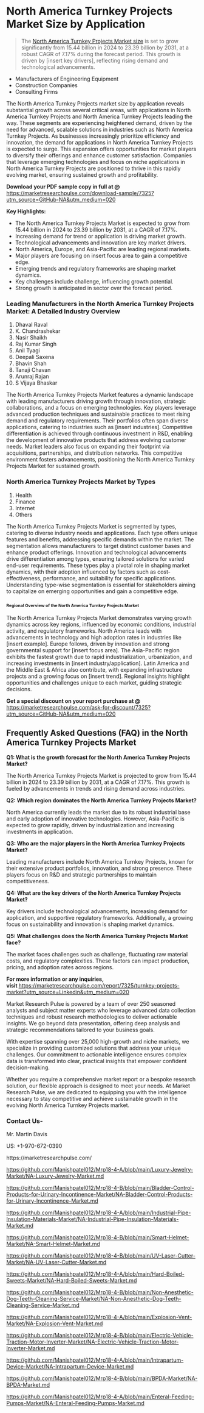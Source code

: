 <h1>North America Turnkey Projects Market&nbsp;Size by Application</h1><blockquote><p>The <a href="https://marketresearchpulse.com/download-sample/7325?utm_source=GitHub-NA&amp;utm_medium=020">North America Turnkey Projects Market size</a> is set to grow significantly from 15.44 billion in 2024 to 23.39 billion by 2031, at a robust CAGR of 7.17% during the forecast period. This growth is driven by [insert key drivers], reflecting rising demand and technological advancements.</p></blockquote><ul><li>Manufacturers of Engineering Equipment<li> Construction Companies<li> Consulting Firms</li></ul><p>The North America Turnkey Projects market size by application reveals substantial growth across several critical areas, with applications in North America Turnkey Projects and North America Turnkey Projects leading the way. These segments are experiencing heightened demand, driven by the need for advanced, scalable solutions in industries such as North America Turnkey Projects. As businesses increasingly prioritize efficiency and innovation, the demand for applications in North America Turnkey Projects is expected to surge. This expansion offers opportunities for market players to diversify their offerings and enhance customer satisfaction. Companies that leverage emerging technologies and focus on niche applications in North America Turnkey Projects are positioned to thrive in this rapidly evolving market, ensuring sustained growth and profitability.</p><p><strong>Download your PDF sample copy in full at @ </strong><a href="https://marketresearchpulse.com/download-sample/7325?utm_source=GitHub-NA&amp;utm_medium=020">https://marketresearchpulse.com/download-sample/7325?utm_source=GitHub-NA&amp;utm_medium=020</a></p><p><strong>Key Highlights: </strong></p><ul><li>The North America Turnkey Projects Market is expected to grow from 15.44 billion in 2024 to 23.39 billion by 2031, at a CAGR of 7.17%.</li><li>Increasing demand for trend or application is driving market growth.</li><li>Technological advancements and innovation are key market drivers.</li><li>North America, Europe, and Asia-Pacific are leading regional markets.</li><li>Major players are focusing on insert focus area to gain a competitive edge.</li><li>Emerging trends and regulatory frameworks are shaping market dynamics.</li><li>Key challenges include challenge, influencing growth potential.</li><li>Strong growth is anticipated in sector over the forecast period.</li></ul><h3>Leading Manufacturers in the North America Turnkey Projects Market: A Detailed Industry Overview</h3><ol><li>Dhaval Raval</li><li>K. Chandrashekar</li><li>Nasir Shaikh</li><li>Raj Kumar Singh</li><li>Anil Tyagi</li><li>Deepali Saxena</li><li>Bhavin Shah</li><li>Tanaji Chavan</li><li>Arunraj Rajan</li><li>S Vijaya Bhaskar</li></ol><div class="flex max-w-full flex-col flex-grow"><div class="min-h-8 text-message flex w-full flex-col items-end gap-2 whitespace-normal break-words [.text-message+&amp;]:mt-5" dir="auto" data-message-author-role="assistant" data-message-id="fd8432e4-4910-450d-b182-61b7bfb0a01f" data-message-model-slug="gpt-4o"><div class="flex w-full flex-col gap-1 empty:hidden first:pt-[3px]"><div class="markdown prose w-full break-words dark:prose-invert light"><p>The North America Turnkey Projects Market features a dynamic landscape with leading manufacturers driving growth through innovation, strategic collaborations, and a focus on emerging technologies. Key players leverage advanced production techniques and sustainable practices to meet rising demand and regulatory requirements. Their portfolios often span diverse applications, catering to industries such as [insert industries]. Competitive differentiation is achieved through continuous investment in R&amp;D, enabling the development of innovative products that address evolving customer needs. Market leaders also focus on expanding their footprint via acquisitions, partnerships, and distribution networks. This competitive environment fosters advancements, positioning the North America Turnkey Projects Market for sustained growth.</p></div></div></div></div><h3>North America Turnkey Projects Market by Types</h3><ol><li>Health<li> Finance<li> Internet<li> Others</li></ol><div class="flex max-w-full flex-col flex-grow"><div class="min-h-8 text-message flex w-full flex-col items-end gap-2 whitespace-normal break-words [.text-message+&amp;]:mt-5" dir="auto" data-message-author-role="assistant" data-message-id="084470be-0bb7-4664-bddf-5156b4f41249" data-message-model-slug="gpt-4o-mini"><div class="flex w-full flex-col gap-1 empty:hidden first:pt-[3px]"><div class="markdown prose w-full break-words dark:prose-invert light"><p>The North America Turnkey Projects Market is segmented by types, catering to diverse industry needs and applications. Each type offers unique features and benefits, addressing specific demands within the market. The segmentation allows manufacturers to target distinct customer bases and enhance product offerings. Innovation and technological advancements drive differentiation among types, ensuring tailored solutions for varied end-user requirements. These types play a pivotal role in shaping market dynamics, with their adoption influenced by factors such as cost-effectiveness, performance, and suitability for specific applications. Understanding type-wise segmentation is essential for stakeholders aiming to capitalize on emerging opportunities and gain a competitive edge.</p></div></div></div></div><h3><span style="font-size: 11px;">Regional Overview of the North America Turnkey Projects Market</span></h3><div class="flex max-w-full flex-col flex-grow"><div class="min-h-8 text-message flex w-full flex-col items-end gap-2 whitespace-normal break-words [.text-message+&amp;]:mt-5" dir="auto" data-message-author-role="assistant" data-message-id="e9038762-ce64-4e30-91c9-9bd413514231" data-message-model-slug="gpt-4o-mini"><div class="flex w-full flex-col gap-1 empty:hidden first:pt-[3px]"><div class="markdown prose w-full break-words dark:prose-invert light"><p>The North America Turnkey Projects Market demonstrates varying growth dynamics across key regions, influenced by economic conditions, industrial activity, and regulatory frameworks. North America leads with advancements in technology and high adoption rates in industries like [insert example]. Europe follows, driven by innovation and strong governmental support for [insert focus area]. The Asia-Pacific region exhibits the fastest growth due to rapid industrialization, urbanization, and increasing investments in [insert industry/application]. Latin America and the Middle East &amp; Africa also contribute, with expanding infrastructure projects and a growing focus on [insert trend]. Regional insights highlight opportunities and challenges unique to each market, guiding strategic decisions.</p></div></div></div></div><p><strong>Get a special discount on your report purchase at @ </strong><a href="https://marketresearchpulse.com/ask-for-discount/7325?utm_source=GitHub-NA&amp;utm_medium=020">https://marketresearchpulse.com/ask-for-discount/7325?utm_source=GitHub-NA&amp;utm_medium=020</a></p><h2>Frequently Asked Questions (FAQ) in the North America Turnkey Projects Market</h2><p><strong>Q1: What is the growth forecast for the North America Turnkey Projects Market?</strong></p><p>The North America Turnkey Projects Market is projected to grow from 15.44 billion in 2024 to 23.39 billion by 2031, at a CAGR of 7.17%. This growth is fueled by advancements in trends and rising demand across industries.</p><p><strong>Q2: Which region dominates the North America Turnkey Projects Market?</strong></p><p>North America currently leads the market due to its robust industrial base and early adoption of innovative technologies. However, Asia-Pacific is expected to grow rapidly, driven by industrialization and increasing investments in application.</p><p><strong>Q3: Who are the major players in the North America Turnkey Projects Market?</strong></p><p>Leading manufacturers include North America Turnkey Projects, known for their extensive product portfolios, innovation, and strong presence. These players focus on R&amp;D and strategic partnerships to maintain competitiveness.</p><p><strong>Q4: What are the key drivers of the North America Turnkey Projects Market?</strong></p><p>Key drivers include technological advancements, increasing demand for application, and supportive regulatory frameworks. Additionally, a growing focus on sustainability and innovation is shaping market dynamics.</p><p><strong>Q5: What challenges does the North America Turnkey Projects Market face?</strong></p><p>The market faces challenges such as challenge, fluctuating raw material costs, and regulatory complexities. These factors can impact production, pricing, and adoption rates across regions.</p><p><strong>For more information or any inquiries, visit&nbsp;</strong><a href="https://marketresearchpulse.com/report/7325/turnkey-projects-market?utm_source=Linkedin&utm_medium=020">https://marketresearchpulse.com/report/7325/turnkey-projects-market?utm_source=Linkedin&utm_medium=020</a></p><p>Market Research Pulse is powered by a team of over 250 seasoned analysts and subject matter experts who leverage advanced data collection techniques and robust research methodologies to deliver actionable insights. We go beyond data presentation, offering deep analysis and strategic recommendations tailored to your business goals.</p><p>With expertise spanning over 25,000 high-growth and niche markets, we specialize in providing customized solutions that address your unique challenges. Our commitment to actionable intelligence ensures complex data is transformed into clear, practical insights that empower confident decision-making.</p><p>Whether you require a comprehensive market report or a bespoke research solution, our flexible approach is designed to meet your needs. At Market Research Pulse, we are dedicated to equipping you with the intelligence necessary to stay competitive and achieve sustainable growth in the evolving North America Turnkey Projects market.</p><h3><strong>Contact Us-</strong></h3><p>Mr. Martin Davis</p><p>US: +1-970-672-0390</p><p>https://marketresearchpulse.com/</p><p><a href="https://github.com/Manishpatel012/Mrp18-4-A/blob/main/Luxury-Jewelry-Market/NA-Luxury-Jewelry-Market.md">https://github.com/Manishpatel012/Mrp18-4-A/blob/main/Luxury-Jewelry-Market/NA-Luxury-Jewelry-Market.md</a></p><p><a href="https://github.com/Manishpatel012/Mrp18-4-B/blob/main/Bladder-Control-Products-for-Urinary-Incontinence-Market/NA-Bladder-Control-Products-for-Urinary-Incontinence-Market.md">https://github.com/Manishpatel012/Mrp18-4-B/blob/main/Bladder-Control-Products-for-Urinary-Incontinence-Market/NA-Bladder-Control-Products-for-Urinary-Incontinence-Market.md</a></p><p><a href="https://github.com/Manishpatel012/Mrp18-4-A/blob/main/Industrial-Pipe-Insulation-Materials-Market/NA-Industrial-Pipe-Insulation-Materials-Market.md">https://github.com/Manishpatel012/Mrp18-4-A/blob/main/Industrial-Pipe-Insulation-Materials-Market/NA-Industrial-Pipe-Insulation-Materials-Market.md</a></p><p><a href="https://github.com/Manishpatel012/Mrp18-4-B/blob/main/Smart-Helmet-Market/NA-Smart-Helmet-Market.md">https://github.com/Manishpatel012/Mrp18-4-B/blob/main/Smart-Helmet-Market/NA-Smart-Helmet-Market.md</a></p><p><a href="https://github.com/Manishpatel012/Mrp18-4-B/blob/main/UV-Laser-Cutter-Market/NA-UV-Laser-Cutter-Market.md">https://github.com/Manishpatel012/Mrp18-4-B/blob/main/UV-Laser-Cutter-Market/NA-UV-Laser-Cutter-Market.md</a></p><p><a href="https://github.com/Manishpatel012/Mrp18-4-A/blob/main/Hard-Boiled-Sweets-Market/NA-Hard-Boiled-Sweets-Market.md">https://github.com/Manishpatel012/Mrp18-4-A/blob/main/Hard-Boiled-Sweets-Market/NA-Hard-Boiled-Sweets-Market.md</a></p><p><a href="https://github.com/Manishpatel012/Mrp18-4-B/blob/main/Non-Anesthetic-Dog-Teeth-Cleaning-Service-Market/NA-Non-Anesthetic-Dog-Teeth-Cleaning-Service-Market.md">https://github.com/Manishpatel012/Mrp18-4-B/blob/main/Non-Anesthetic-Dog-Teeth-Cleaning-Service-Market/NA-Non-Anesthetic-Dog-Teeth-Cleaning-Service-Market.md</a></p><p><a href="https://github.com/Manishpatel012/Mrp18-4-A/blob/main/Explosion-Vent-Market/NA-Explosion-Vent-Market.md">https://github.com/Manishpatel012/Mrp18-4-A/blob/main/Explosion-Vent-Market/NA-Explosion-Vent-Market.md</a></p><p><a href="https://github.com/Manishpatel012/Mrp18-4-B/blob/main/Electric-Vehicle-Traction-Motor-Inverter-Market/NA-Electric-Vehicle-Traction-Motor-Inverter-Market.md">https://github.com/Manishpatel012/Mrp18-4-B/blob/main/Electric-Vehicle-Traction-Motor-Inverter-Market/NA-Electric-Vehicle-Traction-Motor-Inverter-Market.md</a></p><p><a href="https://github.com/Manishpatel012/Mrp18-4-A/blob/main/Intrapartum-Device-Market/NA-Intrapartum-Device-Market.md">https://github.com/Manishpatel012/Mrp18-4-A/blob/main/Intrapartum-Device-Market/NA-Intrapartum-Device-Market.md</a></p><p><a href="https://github.com/Manishpatel012/Mrp18-4-B/blob/main/BPDA-Market/NA-BPDA-Market.md">https://github.com/Manishpatel012/Mrp18-4-B/blob/main/BPDA-Market/NA-BPDA-Market.md</a></p><p><a href="https://github.com/Manishpatel012/Mrp18-4-A/blob/main/Enteral-Feeding-Pumps-Market/NA-Enteral-Feeding-Pumps-Market.md">https://github.com/Manishpatel012/Mrp18-4-A/blob/main/Enteral-Feeding-Pumps-Market/NA-Enteral-Feeding-Pumps-Market.md</a></p>
